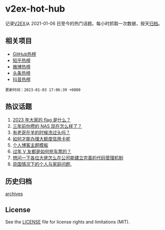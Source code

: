 # v2ex-hot-hub

 记录[V2EX](https://www.v2ex.com/)从 2021-01-06 日至今的热门话题。每小时抓取一次数据，按天[归档](archives)。
 
 ## 相关项目

- [GitHub热榜](https://github.com/snaildev/github-hot-hub)
- [知乎热榜](https://github.com/snaildev/zhihu-hot-hub)
- [微博热榜](https://github.com/snaildev/weibo-hot-hub)
- [头条热榜](https://github.com/snaildev/toutiao-hot-hub)
- [抖音热榜](https://github.com/snaildev/douyin-hot-hub)


 `更新时间：2023-01-03 17:06:39 +0800`

## 热议话题

1. [2023 年大家的 flag 是什么？](https://www.v2ex.com/t/906179)
1. [三年前你攒的 NAS 现在怎么样了？](https://www.v2ex.com/t/906204)
1. [有老哥在羊的时候洗过头吗？](https://www.v2ex.com/t/906083)
1. [如何才能办理大额度信用卡呢](https://www.v2ex.com/t/906244)
1. [个人博客主题模板](https://www.v2ex.com/t/906107)
1. [过年 V 友都是如何抢车票的？](https://www.v2ex.com/t/906181)
1. [想问一下各位大佬怎么在公司能建立完善的代码管理机制](https://www.v2ex.com/t/906151)
1. [异国情况下的个人与家庭问题.](https://www.v2ex.com/t/906184)

## 历史归档

[archives](archives)

## License

See the [LICENSE](LICENSE) file for license rights and limitations (MIT).
